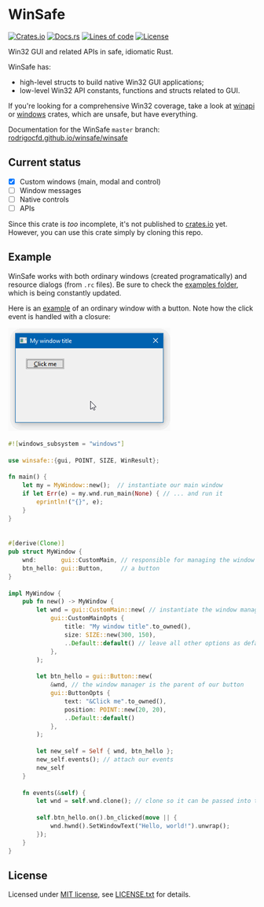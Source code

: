 # WinSafe

[![Crates.io](https://img.shields.io/crates/v/winsafe.svg)](https://crates.io/crates/winsafe)
[![Docs.rs](https://docs.rs/winsafe/badge.svg)](https://docs.rs/winsafe)
[![Lines of code](https://tokei.rs/b1/github/rodrigocfd/winsafe)](https://github.com/rodrigocfd/winsafe)
[![License](https://img.shields.io/crates/l/winsafe.svg)](https://github.com/rodrigocfd/winsafe/blob/master/LICENSE.md)

Win32 GUI and related APIs in safe, idiomatic Rust.

WinSafe has:

* high-level structs to build native Win32 GUI applications;
* low-level Win32 API constants, functions and structs related to GUI.

If you're looking for a comprehensive Win32 coverage, take a look at [winapi](https://crates.io/crates/winapi) or [windows](https://crates.io/crates/windows) crates, which are unsafe, but have everything.

Documentation for the WinSafe `master` branch: [rodrigocfd.github.io/winsafe/winsafe](https://rodrigocfd.github.io/winsafe/winsafe/)

## Current status

- [x] Custom windows (main, modal and control)
- [ ] Window messages
- [ ] Native controls
- [ ] APIs

Since this crate is *too* incomplete, it's not published to [crates.io](https://crates.io/crates/winsafe) yet. However, you can use this crate simply by cloning this repo.

## Example

WinSafe works with both ordinary windows (created programatically) and resource dialogs (from `.rc` files). Be sure to check the [examples folder](examples/), which is being constantly updated.

Here is an [example](examples/01_button_click/) of an ordinary window with a button. Note how the click event is handled with a closure:

![Example 01](examples/01_button_click/screen.gif)

```rust
#![windows_subsystem = "windows"]

use winsafe::{gui, POINT, SIZE, WinResult};

fn main() {
    let my = MyWindow::new();  // instantiate our main window
    if let Err(e) = my.wnd.run_main(None) { // ... and run it
        eprintln!("{}", e);
    }
}


#[derive(Clone)]
pub struct MyWindow {
    wnd:       gui::CustomMain, // responsible for managing the window
    btn_hello: gui::Button,     // a button
}

impl MyWindow {
    pub fn new() -> MyWindow {
        let wnd = gui::CustomMain::new( // instantiate the window manager
            gui::CustomMainOpts {
                title: "My window title".to_owned(),
                size: SIZE::new(300, 150),
                ..Default::default() // leave all other options as default
            },
        );

        let btn_hello = gui::Button::new(
            &wnd, // the window manager is the parent of our button
            gui::ButtonOpts {
                text: "&Click me".to_owned(),
                position: POINT::new(20, 20),
                ..Default::default()
            },
        );

        let new_self = Self { wnd, btn_hello };
        new_self.events(); // attach our events
        new_self
    }

    fn events(&self) {
        let wnd = self.wnd.clone(); // clone so it can be passed into the closure

        self.btn_hello.on().bn_clicked(move || {
            wnd.hwnd().SetWindowText("Hello, world!").unwrap();
        });
    }
}
```

## License

Licensed under [MIT license](https://opensource.org/licenses/MIT), see [LICENSE.txt](LICENSE.txt) for details.
